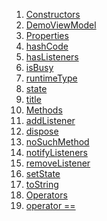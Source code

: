 1.  [Constructors](./DemoViewModel-class.md)
2.  [DemoViewModel](./DemoViewModel/DemoViewModel.md)
3.  [Properties](./DemoViewModel-class.md)
4.  [hashCode](https://api.flutter.dev/flutter/dart-core/Object/hashCode.html)
5.  [hasListeners](https://api.flutter.dev/flutter/foundation/ChangeNotifier/hasListeners.html)
6.  [isBusy](../view_model_base_view_model/BaseModel/isBusy.md)
7.  [runtimeType](https://api.flutter.dev/flutter/dart-core/Object/runtimeType.html)
8.  [state](../view_model_base_view_model/BaseModel/state.md)
9.  [title](./DemoViewModel/title.md)
10. [Methods](./DemoViewModel-class.md)
11. [addListener](https://api.flutter.dev/flutter/foundation/ChangeNotifier/addListener.html)
12. [dispose](https://api.flutter.dev/flutter/foundation/ChangeNotifier/dispose.html)
13. [noSuchMethod](https://api.flutter.dev/flutter/dart-core/Object/noSuchMethod.html)
14. [notifyListeners](https://api.flutter.dev/flutter/foundation/ChangeNotifier/notifyListeners.html)
15. [removeListener](https://api.flutter.dev/flutter/foundation/ChangeNotifier/removeListener.html)
16. [setState](../view_model_base_view_model/BaseModel/setState.md)
17. [toString](https://api.flutter.dev/flutter/dart-core/Object/toString.html)
18. [Operators](./DemoViewModel-class.md)
19. [operator
    ==](https://api.flutter.dev/flutter/dart-core/Object/operator_equals.html)
